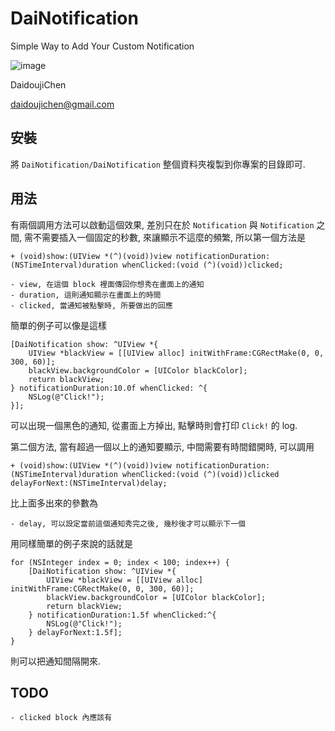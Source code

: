 # DaiNotification

Simple Way to Add Your Custom Notification

![image](https://s3-ap-northeast-1.amazonaws.com/daidoujiminecraft/Daidouji/DaiNotification.gif)

DaidoujiChen

daidoujichen@gmail.com

## 安裝
將 `DaiNotification/DaiNotification` 整個資料夾複製到你專案的目錄即可.

## 用法
有兩個調用方法可以啟動這個效果, 差別只在於 `Notification` 與 `Notification` 之間, 需不需要插入一個固定的秒數, 來讓顯示不這麼的頻繁, 所以第一個方法是

`````objc
+ (void)show:(UIView *(^)(void))view notificationDuration:(NSTimeInterval)duration whenClicked:(void (^)(void))clicked;
`````

	- view, 在這個 block 裡面傳回你想秀在畫面上的通知
	- duration, 這則通知顯示在畫面上的時間
	- clicked, 當通知被點擊時, 所要做出的回應

簡單的例子可以像是這樣

`````objc
[DaiNotification show: ^UIView *{
	UIView *blackView = [[UIView alloc] initWithFrame:CGRectMake(0, 0, 300, 60)];
	blackView.backgroundColor = [UIColor blackColor];
	return blackView;
} notificationDuration:10.0f whenClicked: ^{
	NSLog(@"Click!");
}];
`````

可以出現一個黑色的通知, 從畫面上方掉出, 點擊時則會打印 `Click!` 的 log.

第二個方法, 當有超過一個以上的通知要顯示, 中間需要有時間錯開時, 可以調用

`````objc
+ (void)show:(UIView *(^)(void))view notificationDuration:(NSTimeInterval)duration whenClicked:(void (^)(void))clicked delayForNext:(NSTimeInterval)delay;
`````

比上面多出來的參數為

	- delay, 可以設定當前這個通知秀完之後, 幾秒後才可以顯示下一個

用同樣簡單的例子來說的話就是

`````objc
for (NSInteger index = 0; index < 100; index++) {
	[DaiNotification show: ^UIView *{
		UIView *blackView = [[UIView alloc] initWithFrame:CGRectMake(0, 0, 300, 60)];
		blackView.backgroundColor = [UIColor blackColor];
		return blackView;
	} notificationDuration:1.5f whenClicked:^{
		NSLog(@"Click!");
	} delayForNext:1.5f];
}
`````

則可以把通知間隔開來.

## TODO
	- clicked block 內應該有



